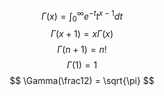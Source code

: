 $$ \Gamma(x) = \int^\infty_0e^{-t}t^{x-1}dt $$
$$ \Gamma(x+1) = x\Gamma(x) $$
$$  \Gamma(n+1)=n!  $$
$$ \Gamma(1) = 1 $$
$$ \Gamma(\frac12) = \sqrt{\pi} $$
